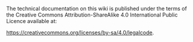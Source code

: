 The technical documentation on this wiki is published under the terms of the Creative Commons Attribution-ShareAlike 4.0 International Public Licence available at:

https://creativecommons.org/licenses/by-sa/4.0/legalcode.
